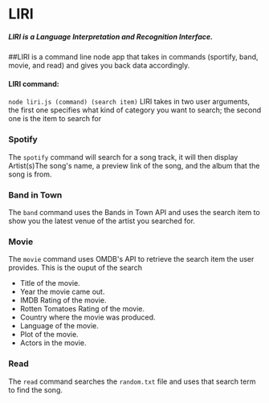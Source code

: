 # LIRI
##### LIRI is a Language Interpretation and Recognition Interface.
##LIRI is a command line node app that takes in commands (sportify, band, movie, and read) and gives you back data accordingly.

#### LIRI command:
`node liri.js (command) (search item)`
LIRI takes in two user arguments, the first one specifies what kind of category you want to search; the second one is the item to search for

### Spotify
The `spotify` command  will search for a song track, it will then display Artist(s)The song's name, a preview link of the song, and the album that the song is from.

### Band in Town
The `band` command uses the Bands in Town API and uses the search item to show you the latest venue of the artist you searched for.

### Movie
The `movie` command uses OMDB's API to retrieve the search item the user provides.  This is the ouput of the search
   * Title of the movie.
   * Year the movie came out.
   * IMDB Rating of the movie.
   * Rotten Tomatoes Rating of the movie.
   * Country where the movie was produced.
   * Language of the movie.
   * Plot of the movie.
   * Actors in the movie.

### Read
The `read` command searches the `random.txt` file and uses that search term to find the song.
